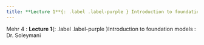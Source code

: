 ```yaml
---
title: **Lecture 1**{: .label .label-purple } Introduction to foundation models
---
```


Mehr 4
: **Lecture 1**{: .label .label-purple }Introduction to foundation models
  : Dr. Soleymani